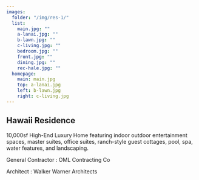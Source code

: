 ```yaml
---
images:
  folder: "/img/res-1/"
  list:
    main.jpg: ""
    a-lanai.jpg: ""
    b-lawn.jpg: ""
    c-living.jpg: ""
    bedroom.jpg: ""
    front.jpg: ""
    dining.jpg: ""
    rec-hale.jpg: ""
  homepage:
    main: main.jpg
    top: a-lanai.jpg
    left: b-lawn.jpg
    right: c-living.jpg
---
```

## Hawaii Residence

10,000sf High-End Luxury Home featuring indoor outdoor entertainment spaces,
master suites, office suites, ranch-style guest cottages, pool, spa,
water features, and landscaping.

General Contractor
: OML Contracting Co

Architect
: Walker Warner Architects
